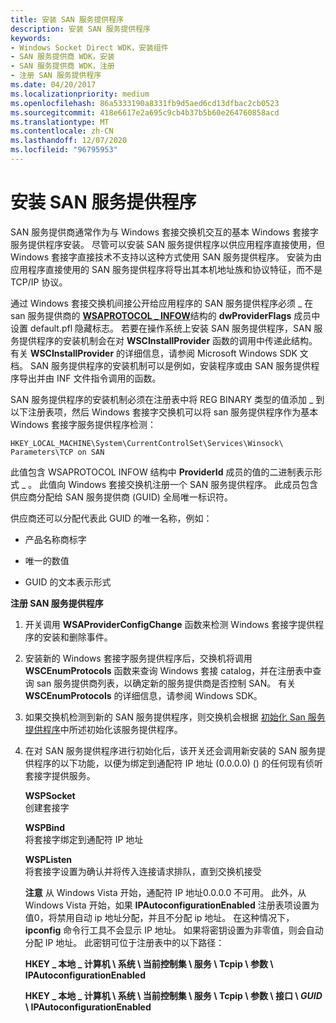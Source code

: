 ```yaml
---
title: 安装 SAN 服务提供程序
description: 安装 SAN 服务提供程序
keywords:
- Windows Socket Direct WDK，安装组件
- SAN 服务提供商 WDK，安装
- SAN 服务提供商 WDK，注册
- 注册 SAN 服务提供程序
ms.date: 04/20/2017
ms.localizationpriority: medium
ms.openlocfilehash: 86a5333190a8331fb9d5aed6cd13dfbac2cb0523
ms.sourcegitcommit: 418e6617e2a695c9cb4b37b5b60e264760858acd
ms.translationtype: MT
ms.contentlocale: zh-CN
ms.lasthandoff: 12/07/2020
ms.locfileid: "96795953"
---
```

# <a name="installing-a-san-service-provider"></a>安装 SAN 服务提供程序





SAN 服务提供商通常作为与 Windows 套接交换机交互的基本 Windows 套接字服务提供程序安装。 尽管可以安装 SAN 服务提供程序以供应用程序直接使用，但 Windows 套接字直接技术不支持以这种方式使用 SAN 服务提供程序。 安装为由应用程序直接使用的 SAN 服务提供程序将导出其本机地址族和协议特征，而不是 TCP/IP 协议。

通过 Windows 套接交换机间接公开给应用程序的 SAN 服务提供程序必须 \_ 在 san 服务提供商的 [**WSAPROTOCOL \_ INFOW**](/previous-versions/windows/hardware/network/ff565963(v=vs.85))结构的 **dwProviderFlags** 成员中设置 default.pfl 隐藏标志。 若要在操作系统上安装 SAN 服务提供程序，SAN 服务提供程序的安装机制会在对 **WSCInstallProvider** 函数的调用中传递此结构。 有关 **WSCInstallProvider** 的详细信息，请参阅 Microsoft Windows SDK 文档。 SAN 服务提供程序的安装机制可以是例如，安装程序或由 SAN 服务提供程序导出并由 INF 文件指令调用的函数。

SAN 服务提供程序的安装机制必须在注册表中将 REG BINARY 类型的值添加 \_ 到以下注册表项，然后 Windows 套接字交换机可以将 san 服务提供程序作为基本 Windows 套接字服务提供程序检测：

```Console
HKEY_LOCAL_MACHINE\System\CurrentControlSet\Services\Winsock\
Parameters\TCP on SAN
```

此值包含 WSAPROTOCOL INFOW 结构中 **ProviderId** 成员的值的二进制表示形式 \_ 。 此值向 Windows 套接交换机注册一个 SAN 服务提供程序。 此成员包含供应商分配给 SAN 服务提供商 (GUID) 全局唯一标识符。

供应商还可以分配代表此 GUID 的唯一名称，例如：

-   产品名称商标字

-   唯一的数值

-   GUID 的文本表示形式

**注册 SAN 服务提供程序**

1.  开关调用 **WSAProviderConfigChange** 函数来检测 Windows 套接字提供程序的安装和删除事件。

2.  安装新的 Windows 套接字服务提供程序后，交换机将调用 **WSCEnumProtocols** 函数来查询 Windows 套接 catalog，并在注册表中查询 san 服务提供商列表，以确定新的服务提供商是否控制 SAN。 有关 **WSCEnumProtocols** 的详细信息，请参阅 Windows SDK。

3.  如果交换机检测到新的 SAN 服务提供程序，则交换机会根据 [初始化 San 服务提供程序](initializing-a-san-service-provider.md)中所述初始化该服务提供程序。

4.  在对 SAN 服务提供程序进行初始化后，该开关还会调用新安装的 SAN 服务提供程序的以下功能，以便为绑定到通配符 IP 地址 (0.0.0.0)  () 的任何现有侦听套接字提供服务。

    <a href="" id="wspsocket"></a>**WSPSocket**  
    创建套接字

    <a href="" id="wspbind"></a>**WSPBind**  
    将套接字绑定到通配符 IP 地址

    <a href="" id="wsplisten"></a>**WSPListen**  
    将套接字设置为确认并将传入连接请求排队，直到交换机接受

    **注意**  从 Windows Vista 开始，通配符 IP 地址0.0.0.0 不可用。
    此外，从 Windows Vista 开始，如果 **IPAutoconfigurationEnabled** 注册表项设置为值0，将禁用自动 ip 地址分配，并且不分配 ip 地址。 在这种情况下， **ipconfig** 命令行工具不会显示 IP 地址。 如果将密钥设置为非零值，则会自动分配 IP 地址。 此密钥可位于注册表中的以下路径：

    **HKEY \_ 本地 \_ 计算机 \\ 系统 \\ 当前控制集 \\ 服务 \\ Tcpip \\ 参数 \\ IPAutoconfigurationEnabled**

    **HKEY \_ 本地 \_ 计算机 \\ 系统 \\ 当前控制集 \\ 服务 \\ Tcpip \\ 参数 \\ 接口 \\ *GUID* \\ IPAutoconfigurationEnabled**

     

 

